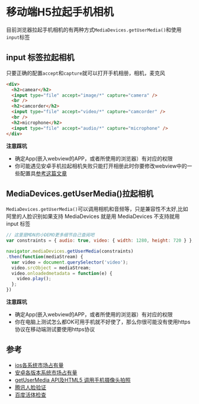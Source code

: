 # 移动端H5拉起手机相机

目前浏览器拉起手机相机的有两种方式`MediaDevices.getUserMedia()`和使用`input`标签

## input 标签拉起相机

只要正确的配置`accept`和`capture`就可以打开手机相册，相机，麦克风

```html
<div>
  <h2>camear</h2>
  <input type="file" accept="image/*" capture="camera" />
  <br />
  <h2>camcorder</h2>
  <input type="file" accept="video/*" capture="camcorder" />
  <br />
  <h2>microphone</h2>
  <input type="file" accept="audio/*" capture="microphone" />
</div>
```

**注意踩坑**

- 确定App(嵌入webview的APP，或者所使用的浏览器）有对应的权限
- 你可能遇见安卓手机拉起相机失败只能打开相册此时你要修改webview中的一些配置具[参考这篇文章](https://blog.csdn.net/qq_19872525/article/details/81176093)

## MediaDevices.getUserMedia()拉起相机

`MediaDevices.getUserMedia()`可以调用相机和音频等，只是兼容性不太好,比如阿里的人脸识别如果支持 MediaDevices 就是用 MediaDevices 不支持就用 input 标签


```js
// 这里是MDN的小DEMO更多细节自己查阅吧
var constraints = { audio: true, video: { width: 1280, height: 720 } }; 

navigator.mediaDevices.getUserMedia(constraints)
.then(function(mediaStream) {
  var video = document.querySelector('video');
  video.srcObject = mediaStream;
  video.onloadedmetadata = function(e) {
    video.play();
  };
})
```

**注意踩坑**

- 确定App(嵌入webview的APP，或者所使用的浏览器）有对应的权限
- 你在电脑上测试怎么都OK可用手机就不好使了，那么你很可能没有使用https协议在移动端测试要使用https协议

## 参考
- [ios各系统市场占有量](https://developer.apple.com/support/app-store/)
- [安卓各版本系统市场占有量](https://developer.android.com/about/dashboards/?hl=zh-cn)
- [getUserMedia API及HTML5 调用手机摄像头拍照](https://segmentfault.com/a/1190000011793960)
- [腾讯人脸验证](https://ida.webank.com/s/web/h5/#/action/entry)
- [百度活体检查](https://ai.baidu.com/face-verify/mobile.html)